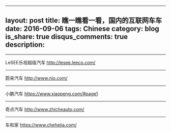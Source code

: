 
---
layout: post
title: 瞧一瞧看一看，国内的互联网车车
date: 2016-09-06
tags: Chinese
category: blog
is_share: true
disqus_comments: true
description: 
---

-----------------
LeSEE乐视超级汽车
http://lesee.leeco.com/

---------------
蔚来汽车
http://www.nio.com/

---------------
小鹏汽车
https://www.xiaopeng.com/#page1


------------
奇点汽车
http://www.zhicheauto.com/


------------
车和家
https://www.chehejia.com/